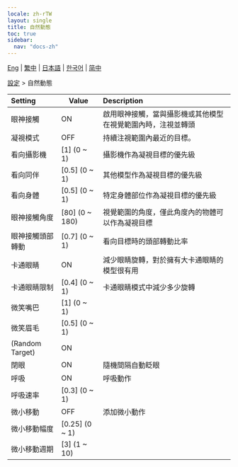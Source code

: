 ```yaml
---
locale: zh-rTW
layout: single
title: 自然動態
toc: true
sidebar:
  nav: "docs-zh"
---
```

[Eng](/dancexr/menu/2025.4/actor/lifelike_motions) | [繁中](/tw/dancexr/menu/2025.4/actor/lifelike_motions) | [日本語](/jp/dancexr/menu/2025.4/actor/lifelike_motions) | [한국어](/kr/dancexr/menu/2025.4/actor/lifelike_motions) | [简中](/zh/dancexr/menu/2025.4/actor/lifelike_motions)

[設定](../menu#設定) > 自然動態



| Setting | Value | Description |
| :--- | --- | :--- |
| 眼神接觸 | ON | 啟用眼神接觸，當與攝影機或其他模型在視覺範圍內時，注視並轉頭
| 凝視模式 | OFF | 持續注視範圍內最近的目標。
| 看向攝影機 | [1] (0 ~ 1) | 攝影機作為凝視目標的優先級
| 看向同伴 | [0.5] (0 ~ 1) | 其他模型作為凝視目標的優先級
| 看向身體 | [0.5] (0 ~ 1) | 特定身體部位作為凝視目標的優先級
| 眼神接觸角度 | [80] (0 ~ 180) | 視覺範圍的角度，僅此角度內的物體可以作為凝視目標
| 眼神接觸頭部轉動 | [0.7] (0 ~ 1) | 看向目標時的頭部轉動比率
| 卡通眼睛 | ON | 減少眼睛旋轉，對於擁有大卡通眼睛的模型很有用
| 卡通眼睛限制 | [0.4] (0 ~ 1) | 卡通眼睛模式中減少多少旋轉
| 微笑嘴巴 | [1] (0 ~ 1) | 
| 微笑眉毛 | [0.5] (0 ~ 1) | 
| (Random Target) | ON | 
| 閉眼 | ON | 隨機間隔自動眨眼
| 呼吸 | ON | 呼吸動作
| 呼吸速率 | [0.3] (0 ~ 1) | 
| 微小移動 | OFF | 添加微小動作
| 微小移動幅度 | [0.25] (0 ~ 1) | 
| 微小移動週期 | [3] (1 ~ 10) | 
